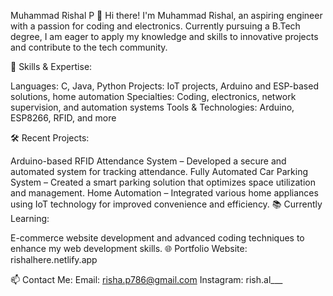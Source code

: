 

Muhammad Rishal P
👋 Hi there! I'm Muhammad Rishal, an aspiring engineer with a passion for coding and electronics. Currently pursuing a B.Tech degree, I am eager to apply my knowledge and skills to innovative projects and contribute to the tech community.

🔧 Skills & Expertise:

Languages: C, Java, Python
Projects: IoT projects, Arduino and ESP-based solutions, home automation
Specialties: Coding, electronics, network supervision, and automation systems
Tools & Technologies: Arduino, ESP8266, RFID, and more


🛠️ Recent Projects:

Arduino-based RFID Attendance System – Developed a secure and automated system for tracking attendance.
Fully Automated Car Parking System – Created a smart parking solution that optimizes space utilization and management.
Home Automation – Integrated various home appliances using IoT technology for improved convenience and efficiency.
📚 Currently Learning:

E-commerce website development and advanced coding techniques to enhance my web development skills.
🌐 Portfolio Website: rishalhere.netlify.app

📫 Contact Me:
Email: risha.p786@gmail.com
Instagram: rish.al___
